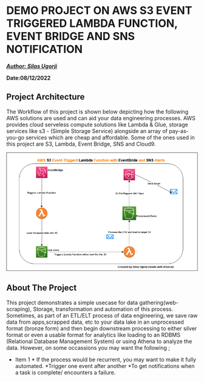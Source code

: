 # DEMO PROJECT ON AWS S3 EVENT TRIGGERED LAMBDA FUNCTION, EVENT BRIDGE AND SNS NOTIFICATION

**_[Author: Silas Ugorji](https://www.linkedin.com/in/silas-ugorji/)_**

**Date:08/12/2022**

## Project Architecture
The Workflow of this project is shown below depicting how the following AWS solutions are used and can aid your      data engineering processes. AWS provides cloud serveless compute solutions like Lambda & Glue, storage services      like s3 - (Simple Storage Service) alongside an array of pay-as-you-go services which are cheap and affordable.      Some of the ones used in this project are S3, Lambda, Event Bridge, SNS and Cloud9.


![alt text](https://github.com/silas247/AWS_S3_Lambda_Data_Transformation/blob/main/AWS_S3_Project.png?raw=true)

## About The Project
This project demonstrates a simple usecase for data gathering(web-scraping), Storage, transformation and automation of this process. Sometimes, as part of an ETL/ELT process of data engineering, we save raw data from apps,scrapped data, etc to your data lake in an unprocessed format (bronze form) and then begin downstream processing to either silver format or even a usable format for analytics like loading to an RDBMS (Relational Database Management System) or using Athena to analyze the data. However, on some occassions you may want the following ;

* Item 1 * If the process would be recurrent, you may want to make it fully automated.
    *Trigger one event after another
    *To get notifications when a task is complete/ encounters a failure.

